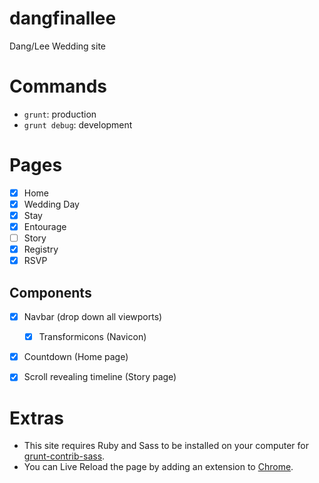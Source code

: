 # dangfinallee
Dang/Lee Wedding site


# Commands
- `grunt`: production
- `grunt debug`: development


# Pages
- [X] Home
- [X] Wedding Day
- [X] Stay
- [X] Entourage
- [ ] Story
- [X] Registry
- [X] RSVP

## Components
- [X] Navbar (drop down all viewports)
  - [X] Transformicons (Navicon)
- [X] Countdown (Home page)
- [X] Scroll revealing timeline (Story page)


# Extras
- This site requires Ruby and Sass to be installed on your computer for [grunt-contrib-sass](https://github.com/gruntjs/grunt-contrib-sass).
- You can Live Reload the page by adding an extension to [Chrome](https://chrome.google.com/webstore/detail/livereload/jnihajbhpnppcggbcgedagnkighmdlei?hl=en).
